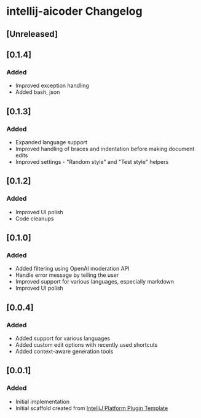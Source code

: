 <!-- Keep a Changelog guide -> https://keepachangelog.com -->

# intellij-aicoder Changelog

## [Unreleased]

## [0.1.4]
### Added
- Improved exception handling
- Added bash, json

## [0.1.3]
### Added
- Expanded language support
- Improved handling of braces and indentation before making document edits
- Improved settings - "Random style" and "Test style" helpers

## [0.1.2]
### Added
- Improved UI polish
- Code cleanups

## [0.1.0]
### Added
- Added filtering using OpenAI moderation API
- Handle error message by telling the user
- Improved support for various languages, especially markdown
- Improved UI polish

## [0.0.4]
### Added
- Added support for various languages
- Added custom edit options with recently used shortcuts
- Added context-aware generation tools

## [0.0.1]
### Added
- Initial implementation
- Initial scaffold created from [IntelliJ Platform Plugin Template](https://github.com/JetBrains/intellij-platform-plugin-template)

